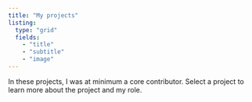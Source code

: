 ```yaml
---
title: "My projects"
listing:
  type: "grid"
  fields:
    - "title"
    - "subtitle"
    - "image"
---
```


In these projects, I was at minimum a core contributor. Select a project to learn more
about the project and my role.
